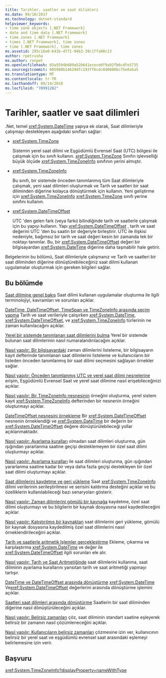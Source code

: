 ```yaml
---
title: Tarihler, saatler ve saat dilimleri
ms.date: 04/10/2017
ms.technology: dotnet-standard
helpviewer_keywords:
- time zone objects [.NET Framework]
- date and time data [.NET Framework]
- time zones [.NET Framework]
- times [.NET Framework], time zones
- time [.NET Framework], time zones
ms.assetid: 295c16e0-641b-4771-94b3-39c1ffa98c13
author: rpetrusha
ms.author: ronpet
ms.openlocfilehash: 03a5594b689a52b641ecece0f9a92fb6cdfe5735
ms.sourcegitcommit: 005980b14629dfc193ff6cdc040800bc75e0a5a5
ms.translationtype: MT
ms.contentlocale: tr-TR
ms.lasthandoff: 09/14/2019
ms.locfileid: "70991282"
---
```

# <a name="dates-times-and-time-zones"></a>Tarihler, saatler ve saat dilimleri

.Net, temel <xref:System.DateTime> yapıya ek olarak, Saat dilimleriyle çalışmayı destekleyen aşağıdaki sınıfları sağlar:

* <xref:System.TimeZone>

  Sistemin yerel saat dilimi ve Eşgüdümlü Evrensel Saat (UTC) bölgesi ile çalışmak için bu sınıfı kullanın. <xref:System.TimeZone> Sınıfın işlevselliği büyük ölçüde <xref:System.TimeZoneInfo> sınıfının yerini almıştır.

* <xref:System.TimeZoneInfo>

  Bu sınıfı, bir sistemde önceden tanımlanmış tüm Saat dilimleriyle çalışmak, yeni saat dilimleri oluşturmak ve Tarih ve saatleri bir saat diliminden diğerine kolayca dönüştürmek için kullanın. Yeni geliştirme için <xref:System.TimeZoneInfo> <xref:System.TimeZone> sınıfı yerine sınıfını kullanın.

* <xref:System.DateTimeOffset>

  UTC 'den gelen fark (veya farkı) bilindiğinde tarih ve saatlerle çalışmak için bu yapıyı kullanın. Yapı <xref:System.DateTimeOffset> , tarih ve saat değerini UTC 'den bu saatin bir değeriyle birleştirir. UTC ile ilişkisi nedeniyle, bağımsız bir tarih ve saat değeri kesin bir zamanda tek bir noktayı tanımlar. Bu, bir <xref:System.DateTimeOffset> değeri bir bilgisayardan <xref:System.DateTime> diğerine daha taşınabilir hale getirir.

Belgelerinin bu bölümü, Saat dilimleriyle çalışmanız ve Tarih ve saatleri bir saat diliminden diğerine dönüştürebileceğiniz saat dilimi kullanan uygulamalar oluşturmak için gereken bilgileri sağlar.

## <a name="in-this-section"></a>Bu bölümde

[Saat dilimine genel bakış](../../../docs/standard/datetime/time-zone-overview.md) Saat dilimi kullanan uygulamalar oluşturma ile ilgili terminolojiyi, kavramları ve sorunları açıklar.

[DateTime, DateTimeOffset, TimeSpan ve TimeZoneInfo arasında seçim yapma](../../../docs/standard/datetime/choosing-between-datetime.md) Tarih ve saat verileriyle çalışırken <xref:System.DateTime>, <xref:System.DateTimeOffset>, ve <xref:System.TimeZoneInfo> türlerinin ne zaman kullanılacağını açıklar.

[Yerel bir sistemde tanımlanan saat dilimlerini bulma](../../../docs/standard/datetime/finding-the-time-zones-on-local-system.md) Yerel bir sistemde bulunan saat dilimlerinin nasıl numaralandırılacağını açıklar.

[Nasıl yapılır: Bir bilgisayardaki](../../../docs/standard/datetime/enumerate-time-zones.md) zaman dilimlerini listeleme, bir bilgisayarın kayıt defterinde tanımlanan saat dilimlerini listeleme ve kullanıcıların bir listeden önceden tanımlanmış bir saat dilimi seçmesini sağlayan örnekler sağlar.

[Nasıl yapılır: Önceden tanımlanmış UTC ve yerel saat dilimi nesnelerine](../../../docs/standard/datetime/access-utc-and-local.md) erişim, Eşgüdümlü Evrensel Saat ve yerel saat dilimine nasıl erişebileceğinizi açıklar.

[Nasıl yapılır: Bir TimeZoneInfo nesnesinin](../../../docs/standard/datetime/instantiate-time-zone-info.md) örneğini oluşturma, yerel sistem kayıt <xref:System.TimeZoneInfo> defterinden bir nesnenin örneğini oluşturmayı açıklar.

[DateTimeOffset nesnesini örnekleme](../../../docs/standard/datetime/instantiating-a-datetimeoffset-object.md) Bir <xref:System.DateTimeOffset> nesnenin örneklendiği ve <xref:System.DateTime> bir değerin bir <xref:System.DateTimeOffset> değere dönüştürülebileceği yollar açıklanmaktadır.

[Nasıl yapılır: Ayarlama kuralları](../../../docs/standard/datetime/create-time-zones-without-adjustment-rules.md) olmadan saat dilimleri oluşturma, gün ışığından yararlanma saatine geçişi desteklemeyen bir özel saat dilimi oluşturmayı açıklar.

[Nasıl yapılır: Ayarlama kuralları](../../../docs/standard/datetime/create-time-zones-with-adjustment-rules.md) ile saat dilimleri oluşturma, gün ışığından yararlanma saatine kadar bir veya daha fazla geçişi destekleyen bir özel saat dilimi oluşturmayı açıklar.

[Saat dilimlerini kaydetme ve geri yükleme](../../../docs/standard/datetime/saving-and-restoring-time-zones.md) Saat <xref:System.TimeZoneInfo> dilimi verilerinin serileştirilmesi ve serisini kaldırma desteğini açıklar ve bu özelliklerin kullanılabileceği bazı senaryoları gösterir.

[Nasıl yapılır: Zaman dilimlerini gömülü bir kaynağa](../../../docs/standard/datetime/save-time-zones-to-an-embedded-resource.md) kaydetme, özel saat dilimi oluşturmayı ve bu bilgilerin bir kaynak dosyasına nasıl kaydedileceğini açıklar.

[Nasıl yapılır: Katıştırılmış bir kaynaktan](../../../docs/standard/datetime/restore-time-zones-from-an-embedded-resource.md) saat dilimlerini geri yükleme, gömülü bir kaynak dosyasına kaydedilmiş özel saat dilimlerini nasıl örneklendirileceğini açıklar.

[Tarih ve saatlerle aritmetik Işlemler gerçekleştirme](../../../docs/standard/datetime/performing-arithmetic-operations.md) Ekleme, çıkarma ve karşılaştırma <xref:System.DateTime> ve değer ile <xref:System.DateTimeOffset> ilgili sorunları ele alır.

[Nasıl yapılır: Tarih ve Saat Aritmetiğinde](../../../docs/standard/datetime/use-time-zones-in-arithmetic.md) saat dilimlerini kullanma, saat diliminin ayarlama kurallarını yansıtan tarih ve saat aritmetiği yapmayı tartışır.

[DateTime ve DateTimeOffset arasında dönüştürme](../../../docs/standard/datetime/converting-between-datetime-and-offset.md) <xref:System.DateTime> Ve<xref:System.DateTimeOffset> değerlerini arasında dönüştürme işlemini açıklar.

[Saatleri saat dilimleri arasında dönüştürme](../../../docs/standard/datetime/converting-between-time-zones.md) Saatlerin bir saat diliminden diğerine nasıl dönüştürüleceğini açıklar.

[Nasıl yapılır: Belirsiz zamanları](../../../docs/standard/datetime/resolve-ambiguous-times.md) çöz, saat diliminin standart saatine eşleyerek belirsiz bir zamanın nasıl çözümleneceğini açıklar.

[Nasıl yapılır: Kullanıcıların belirsiz zamanları](../../../docs/standard/datetime/let-users-resolve-ambiguous-times.md) çözmesine izin ver, kullanıcının belirsiz bir yerel saat ve eşgüdümlü evrensel saat arasındaki eşlemeyi belirlemesine izin verir.

## <a name="reference"></a>Başvuru

<xref:System.TimeZoneInfo?displayProperty=nameWithType>
